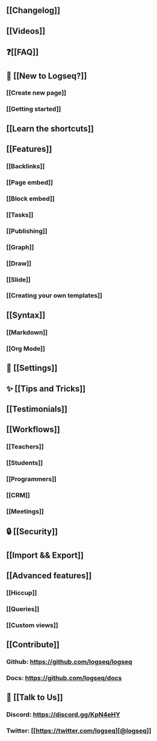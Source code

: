 ## [[Changelog]]
## [[Videos]]
## ❓[[FAQ]]
## 🌟 [[New to Logseq?]]
### [[Create new page]]
### [[Getting started]]
## [[Learn the shortcuts]]
## [[Features]]
### [[Backlinks]]
### [[Page embed]]
### [[Block embed]]
### [[Tasks]]
### [[Publishing]]
### [[Graph]]
### [[Draw]]
### [[Slide]]
### [[Creating your own templates]]
## [[Syntax]]
### [[Markdown]]
### [[Org Mode]]
## 👤 [[Settings]]
## ✨ [[Tips and Tricks]]
## [[Testimonials]]
## [[Workflows]]
### [[Teachers]]
### [[Students]]
### [[Programmers]]
### [[CRM]]
### [[Meetings]]
## 🔒 [[Security]]
## [[Import && Export]]
## [[Advanced features]]
### [[Hiccup]]
### [[Queries]]
### [[Custom views]]
## [[Contribute]]
### Github: https://github.com/logseq/logseq
### Docs: https://github.com/logseq/docs
## 💬 [[Talk to Us]]
### Discord: https://discord.gg/KpN4eHY
### Twitter: [[https://twitter.com/logseq][@logseq]]
